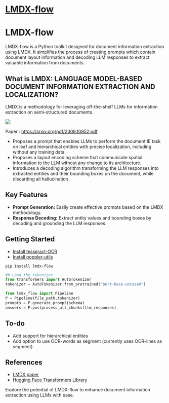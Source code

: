 # [LMDX-flow](https://github.com/JazBern/LMDX-flow)

# LMDX-flow

LMDX-flow is a Python toolkit designed for document information extraction using LMDX. 
It simplifies the process of creating prompts which contain document layout information and decoding LLM responses to extract valuable information from documents.

## What is LMDX: LANGUAGE MODEL-BASED DOCUMENT INFORMATION EXTRACTION AND LOCALIZATION?

LMDX is a methodology for leveraging off-the-shelf LLMs for information extraction on
semi-structured documents.

![](/LMDX.png)

Paper : https://arxiv.org/pdf/2309.10952.pdf

- Proposes a prompt that enables LLMs to perform the document IE task on leaf and
hierarchical entities with precise localization, including without any training data.
- Proposes a layout encoding scheme that communicate spatial information to the
LLM without any change to its architecture.
- Introduces a decoding algorithm transforming the LLM responses into extracted entities
and their bounding boxes on the document, while discarding all hallucination.


## Key Features

- **Prompt Generation:** Easily create effective prompts based on the LMDX methodology.
- **Response Decoding:** Extract entity values and bounding boxes by decoding and grounding the LLM responses.

## Getting Started

* [Install tesseract-OCR](https://tesseract-ocr.github.io/tessdoc/Installation.html)
* [Install poppler-utils](https://github.com/Belval/pdf2image#platform-independant-using-conda)

```shell
pip install lmdx-flow
```
```python
## Load the tokenizer
from transformers import AutoTokenizer
tokenizer = AutoTokenizer.from_pretrained("bert-base-uncased")

from lmdx_flow import Pipeline
P = Pipeline(file_path,tokenizer)
prompts = P.generate_prompt(schema)
answers = P.postprocess_all_chunks(llm_responses)
```

## To-do

- Add support for hierarchical entities
- Add option to use OCR-words as segment (currently uses OCR-lines as segment)

## References
* [LMDX paper](https://arxiv.org/pdf/2309.10952.pdf)
* [Hugging Face Transformers Library](https://github.com/huggingface/transformers)

Explore the potential of LMDX-flow to enhance document information extraction using LLMs with ease.

